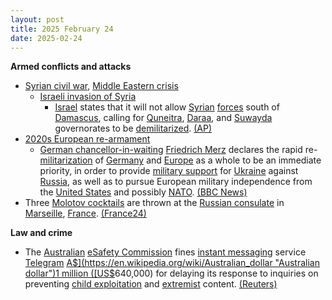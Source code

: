 ```yaml
---
layout: post
title: 2025 February 24
date: 2025-02-24
---
```



**Armed conflicts and attacks**

* [Syrian civil war](https://en.wikipedia.org/wiki/Syrian_civil_war "Syrian civil war"), [Middle Eastern crisis](https://en.wikipedia.org/wiki/Middle_Eastern_crisis_%282023%E2%80%93present%29 "Middle Eastern crisis (2023–present)")
  + [Israeli invasion of Syria](https://en.wikipedia.org/wiki/Israeli_invasion_of_Syria_%282024%E2%80%93present%29 "Israeli invasion of Syria (2024–present)")
    - [Israel](https://en.wikipedia.org/wiki/Israel "Israel") states that it will not allow [Syrian](https://en.wikipedia.org/wiki/Syria "Syria") [forces](https://en.wikipedia.org/wiki/Syrian_Armed_Forces "Syrian Armed Forces") south of [Damascus](https://en.wikipedia.org/wiki/Damascus "Damascus"), calling for [Quneitra](https://en.wikipedia.org/wiki/Quneitra_Governorate "Quneitra Governorate"), [Daraa](https://en.wikipedia.org/wiki/Daraa_Governorate "Daraa Governorate"), and [Suwayda](https://en.wikipedia.org/wiki/Suwayda_Governorate "Suwayda Governorate") governorates to be [demilitarized](https://en.wikipedia.org/wiki/Demilitarization "Demilitarization"). [(AP)](https://apnews.com/article/israel-syria-buffer-zone-military-netanyahu-6a107f835d4262b56551ad940a5144d7)
* [2020s European re-armament](https://en.wikipedia.org/wiki/2020s_European_re-armament "2020s European re-armament")
  + [German chancellor-in-waiting](https://en.wikipedia.org/wiki/Chancellor_of_Germany "Chancellor of Germany") [Friedrich Merz](https://en.wikipedia.org/wiki/Friedrich_Merz "Friedrich Merz") declares the rapid re-[militarization](https://en.wikipedia.org/wiki/Militarization "Militarization") of [Germany](https://en.wikipedia.org/wiki/Germany "Germany") and [Europe](https://en.wikipedia.org/wiki/Europe "Europe") as a whole to be an immediate priority, in order to provide [military support](https://en.wikipedia.org/wiki/List_of_military_aid_to_Ukraine_during_the_Russo-Ukrainian_War "List of military aid to Ukraine during the Russo-Ukrainian War") for [Ukraine](https://en.wikipedia.org/wiki/Ukraine "Ukraine") against [Russia](https://en.wikipedia.org/wiki/Russia "Russia"), as well as to pursue European military independence from the [United States](https://en.wikipedia.org/wiki/United_States "United States") and possibly [NATO](https://en.wikipedia.org/wiki/NATO "NATO"). [(BBC News)](https://www.bbc.com/news/articles/cpv4n0dg3v3o)
* Three [Molotov cocktails](https://en.wikipedia.org/wiki/Molotov_cocktails "Molotov cocktails") are thrown at the [Russian consulate](https://en.wikipedia.org/wiki/List_of_diplomatic_missions_of_Russia "List of diplomatic missions of Russia") in [Marseille](https://en.wikipedia.org/wiki/Marseille "Marseille"), [France](https://en.wikipedia.org/wiki/France "France"). [(France24)](https://www.france24.com/en/europe/20250224-russia-demands-investigation-into-explosions-heard-at-marseille-consulate)

**Law and crime**

* The [Australian](https://en.wikipedia.org/wiki/Australia "Australia") [eSafety Commission](https://en.wikipedia.org/wiki/Australian_Communications_and_Media_Authority "Australian Communications and Media Authority") fines [instant messaging](https://en.wikipedia.org/wiki/Instant_messaging "Instant messaging") service [Telegram](https://en.wikipedia.org/wiki/Telegram_%28software%29 "Telegram (software)") [A$](https://en.wikipedia.org/wiki/Australian_dollar "Australian dollar")1 million ([US$](https://en.wikipedia.org/wiki/United_States_dollar "United States dollar")640,000) for delaying its response to inquiries on preventing [child exploitation](https://en.wikipedia.org/wiki/Online_child_abuse "Online child abuse") and [extremist](https://en.wikipedia.org/wiki/Online_youth_radicalization "Online youth radicalization") content. [(Reuters)](https://www.reuters.com/world/asia-pacific/australia-fines-telegram-delay-answering-child-abuse-terror-questions-2025-02-23/)
